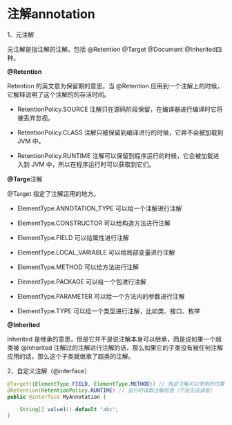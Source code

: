 # 注解annotation

1、元注解

元注解是指注解的注解。包括  @Retention @Target @Document @Inherited四种。

**@Retention**

Retention 的英文意为保留期的意思。当 @Retention 应用到一个注解上的时候，它解释说明了这个注解的的存活时间。

* RetentionPolicy.SOURCE 注解只在源码阶段保留，在编译器进行编译时它将被丢弃忽视。

* RetentionPolicy.CLASS 注解只被保留到编译进行的时候，它并不会被加载到 JVM 中。

* RetentionPolicy.RUNTIME 注解可以保留到程序运行的时候，它会被加载进入到 JVM 中，所以在程序运行时可以获取到它们。

**@Targe**注解

@Target 指定了注解运用的地方。

* ElementType.ANNOTATION\_TYPE 可以给一个注解进行注解

* ElementType.CONSTRUCTOR 可以给构造方法进行注解

* ElementType.FIELD 可以给属性进行注解

* ElementType.LOCAL\_VARIABLE 可以给局部变量进行注解

* ElementType.METHOD 可以给方法进行注解

* ElementType.PACKAGE 可以给一个包进行注解

* ElementType.PARAMETER 可以给一个方法内的参数进行注解

* ElementType.TYPE 可以给一个类型进行注解，比如类、接口、枚举

**@Inherited**

Inherited 是继承的意思，但是它并不是说注解本身可以继承，而是说如果一个超类被 @Inherited 注解过的注解进行注解的话，那么如果它的子类没有被任何注解应用的话，那么这个子类就继承了超类的注解。

2、自定义注解（@interface）

```java
@Target({ElementType.FIELD, ElementType.METHOD}) // 指定注解可以使用的位置
@Retention(RetentionPolicy.RUNTIME) // 运行时读取注解信息（不加无法读取）
public @interface MyAnnotation {

    String[] value1() default "abc";
}
```



